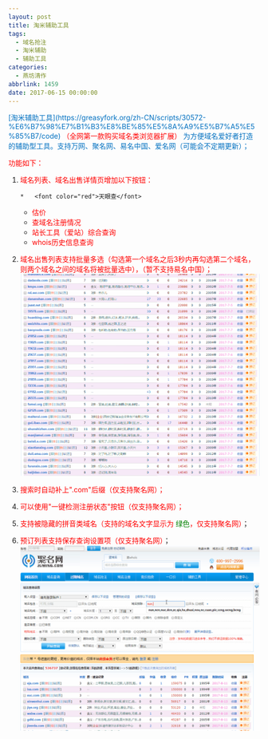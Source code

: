 ```yaml
---
layout: post
title: 淘米辅助工具
tags:
  - 域名抢注
  - 淘米辅助
  - 辅助工具
categories:
  - 燕坊清作
abbrlink: 1459
date: 2017-06-15 00:00:00
---
```


<!-- build time:Sat Jun 23 2018 12:05:16 GMT+0800 (中国标准时间) --><font color="#0070c0">[淘米辅助工具](https://greasyfork.org/zh-CN/scripts/30572-%E6%B7%98%E7%B1%B3%E8%BE%85%E5%8A%A9%E5%B7%A5%E5%85%B7/code) <font color="red">（全网第一款购买域名类浏览器扩展）</font> </font><font color="#0070c0">为方便域名爱好者打造的辅助型工具。支持万网、聚名网、易名中国、爱名网（可能会不定期更新）；</font>  
<font color="red">功能如下：</font>

1.  <font color="red">域名列表、域名出售详情页增加以下按钮：</font>

        *   <font color="red">天眼查</font>
    *   <font color="red">估价</font>
    *   <font color="red">查域名注册情况</font>
    *   <font color="red">站长工具（爱站）综合查询</font>
    *   <font color="red">whois历史信息查询</font>
2.  <font color="red">域名出售列表支持批量多选（勾选第一个域名之后3秒内再勾选第二个域名，则两个域名之间的域名将被批量选中），（暂不支持易名中国）；</font>
![域名出售列表支持批量多选](https://github.com/bmqy/taomi-tools/raw/master/images/20170705094655.gif)
3.  <font color="red">搜索时自动补上".com"后缀（仅支持聚名网）；</font>
4.  <font color="red">可以使用"一键检测注册状态"按钮（仅支持聚名网）；</font>
5.  <font color="red">支持被隐藏的拼音类域名（支持的域名文字显示为 <font color="green">绿色</font>，仅支持聚名网）</font>；
6.  <font color="red">预订列表支持保存查询设置项（仅支持聚名网）</font>；
![域名预订列表支持保存查询设置项](https://github.com/bmqy/taomi-tools/raw/master/images/20170810150516.gif)<!-- rebuild by neat -->
